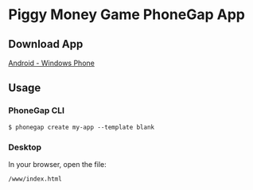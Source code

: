 # Piggy Money Game PhoneGap App

## Download App
[Android - Windows Phone](https://build.phonegap.com/apps/2466649/share)

## Usage

### PhoneGap CLI

    $ phonegap create my-app --template blank

### Desktop

In your browser, open the file:

    /www/index.html

